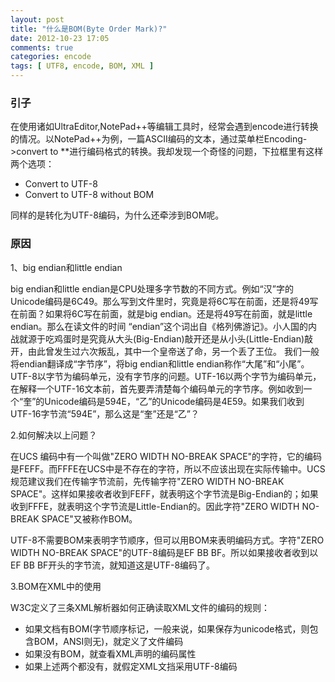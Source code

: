 ```yaml
---
layout: post
title: "什么是BOM(Byte Order Mark)?"
date: 2012-10-23 17:05
comments: true
categories: encode
tags: [ UTF8, encode, BOM, XML ]
---
```

### 引子
在使用诸如UltraEditor,NotePad++等编辑工具时，经常会遇到encode进行转换的情况。以NotePad++为例，一篇ASCII编码的文本，通过菜单栏Encoding->convert to **进行编码格式的转换。我却发现一个奇怪的问题，下拉框里有这样两个选项：

* Convert to UTF-8
* Convert to UTF-8 without BOM

同样的是转化为UTF-8编码，为什么还牵涉到BOM呢。
<!--more-->

### 原因

1、big endian和little endian

big endian和little endian是CPU处理多字节数的不同方式。例如“汉”字的Unicode编码是6C49。那么写到文件里时，究竟是将6C写在前面，还是将49写在前面？如果将6C写在前面，就是big endian。还是将49写在前面，就是little endian。那么在读文件的时间 “endian”这个词出自《格列佛游记》。小人国的内战就源于吃鸡蛋时是究竟从大头(Big-Endian)敲开还是从小头(Little-Endian)敲开，由此曾发生过六次叛乱，其中一个皇帝送了命，另一个丢了王位。
我们一般将endian翻译成“字节序”，将big endian和little endian称作“大尾”和“小尾”。
UTF-8以字节为编码单元，没有字节序的问题。UTF-16以两个字节为编码单元，在解释一个UTF-16文本前，首先要弄清楚每个编码单元的字节序。例如收到一个“奎”的Unicode编码是594E，“乙”的Unicode编码是4E59。如果我们收到UTF-16字节流“594E”，那么这是“奎”还是“乙”？

2.如何解决以上问题？

在UCS 编码中有一个叫做"ZERO WIDTH NO-BREAK SPACE"的字符，它的编码是FEFF。而FFFE在UCS中是不存在的字符，所以不应该出现在实际传输中。UCS规范建议我们在传输字节流前，先传输字符"ZERO WIDTH NO-BREAK SPACE"。这样如果接收者收到FEFF，就表明这个字节流是Big-Endian的；如果收到FFFE，就表明这个字节流是Little-Endian的。因此字符"ZERO WIDTH NO-BREAK SPACE"又被称作BOM。

UTF-8不需要BOM来表明字节顺序，但可以用BOM来表明编码方式。字符"ZERO WIDTH NO-BREAK SPACE"的UTF-8编码是EF BB BF。所以如果接收者收到以EF BB BF开头的字节流，就知道这是UTF-8编码了。

3.BOM在XML中的使用

 W3C定义了三条XML解析器如何正确读取XML文件的编码的规则：

* 如果文档有BOM(字节顺序标记，一般来说，如果保存为unicode格式，则包含BOM，ANSI则无)，就定义了文件编码
* 如果没有BOM，就查看XML声明的编码属性
* 如果上述两个都没有，就假定XML文挡采用UTF-8编码
